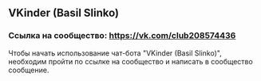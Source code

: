 ## VKinder (Basil Slinko)
### Ссылка на сообщество: https://vk.com/club208574436
Чтобы начать использование чат-бота "VKinder (Basil Slinko)", необходим пройти по ссылке на сообщество и написать в сообщество сообщение.
